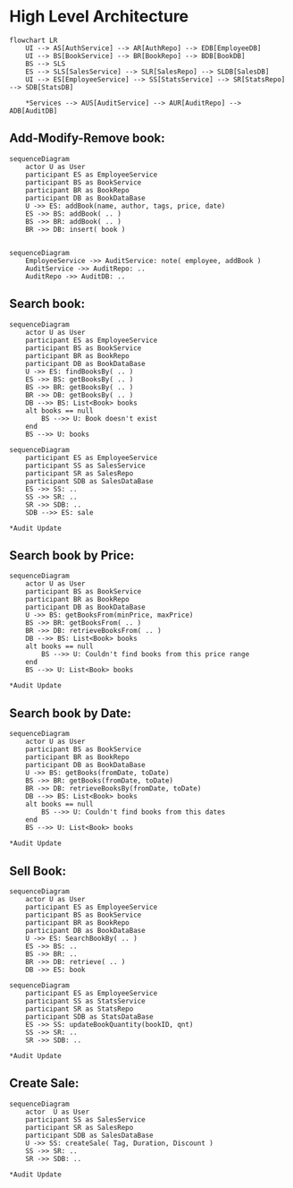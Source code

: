 # High Level Architecture
```mermaid
flowchart LR
    UI --> AS[AuthService] --> AR[AuthRepo] --> EDB[EmployeeDB]
    UI --> BS[BookService] --> BR[BookRepo] --> BDB[BookDB]
    BS --> SLS
    ES --> SLS[SalesService] --> SLR[SalesRepo] --> SLDB[SalesDB]
    UI --> ES[EmployeeService] --> SS[StatsService] --> SR[StatsRepo] --> SDB[StatsDB]
    
    *Services --> AUS[AuditService] --> AUR[AuditRepo] --> ADB[AuditDB]
```

[//]: # (- Server)

[//]: # (```mermaid)

[//]: # (flowchart LR)

[//]: # (    TCP_Server --> Controller --> Service --> Repo --> Files)

[//]: # (```)


## Add-Modify-Remove  book:
```mermaid
sequenceDiagram
    actor U as User
    participant ES as EmployeeService
    participant BS as BookService
    participant BR as BookRepo
    participant DB as BookDataBase
    U ->> ES: addBook(name, author, tags, price, date)
    ES ->> BS: addBook( .. )
    BS ->> BR: addBook( .. )
    BR ->> DB: insert( book )
    
```
```mermaid
sequenceDiagram
    EmployeeService ->> AuditService: note( employee, addBook )
    AuditService ->> AuditRepo: ..
    AuditRepo ->> AuditDB: ..
```

## Search book:
```mermaid
sequenceDiagram
    actor U as User
    participant ES as EmployeeService
    participant BS as BookService
    participant BR as BookRepo
    participant DB as BookDataBase
    U ->> ES: findBooksBy( .. )
    ES ->> BS: getBooksBy( .. )
    BS ->> BR: getBooksBy( .. )
    BR ->> DB: getBooksBy( .. )
    DB -->> BS: List<Book> books
    alt books == null
        BS -->> U: Book doesn't exist
    end
    BS -->> U: books
```
```mermaid
sequenceDiagram
    participant ES as EmployeeService
    participant SS as SalesService
    participant SR as SalesRepo
    participant SDB as SalesDataBase
    ES ->> SS: ..
    SS ->> SR: ..
    SR ->> SDB: ..
    SDB -->> ES: sale
```
``` *Audit Update ```





## Search book by Price:
```mermaid
sequenceDiagram
    actor U as User
    participant BS as BookService
    participant BR as BookRepo
    participant DB as BookDataBase
    U ->> BS: getBooksFrom(minPrice, maxPrice)
    BS ->> BR: getBooksFrom( .. )
    BR ->> DB: retrieveBooksFrom( .. )
    DB -->> BS: List<Book> books
    alt books == null
        BS -->> U: Couldn't find books from this price range
    end
    BS -->> U: List<Book> books

```
``` *Audit Update ```

## Search book by Date:
```mermaid
sequenceDiagram
    actor U as User
    participant BS as BookService
    participant BR as BookRepo
    participant DB as BookDataBase
    U ->> BS: getBooks(fromDate, toDate)
    BS ->> BR: getBooks(fromDate, toDate)
    BR ->> DB: retrieveBooksBy(fromDate, toDate)
    DB -->> BS: List<Book> books
    alt books == null
        BS -->> U: Couldn't find books from this dates
    end
    BS -->> U: List<Book> books

```
``` *Audit Update ```

## Sell Book:
```mermaid
sequenceDiagram
    actor U as User
    participant ES as EmployeeService
    participant BS as BookService
    participant BR as BookRepo
    participant DB as BookDataBase
    U ->> ES: SearchBookBy( .. )
    ES ->> BS: ..
    BS ->> BR: ..
    BR ->> DB: retrieve( .. )
    DB ->> ES: book
```
```mermaid
sequenceDiagram
    participant ES as EmployeeService
    participant SS as StatsService
    participant SR as StatsRepo
    participant SDB as StatsDataBase
    ES ->> SS: updateBookQuantity(bookID, qnt)
    SS ->> SR: ..
    SR ->> SDB: ..
```
``` *Audit Update ```

## Create Sale:
```mermaid
sequenceDiagram
    actor  U as User
    participant SS as SalesService
    participant SR as SalesRepo
    participant SDB as SalesDataBase
    U ->> SS: createSale( Tag, Duration, Discount )
    SS ->> SR: ..
    SR ->> SDB: ..
```
``` *Audit Update ```
